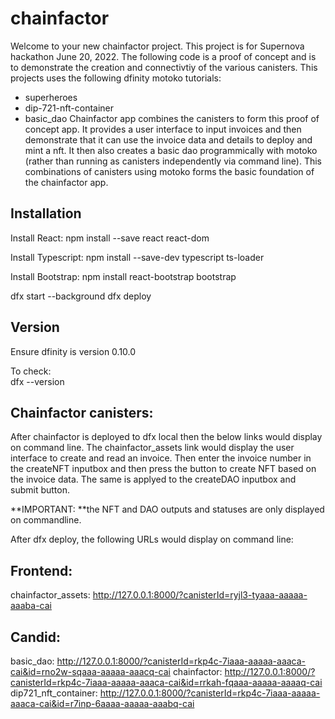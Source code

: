 # chainfactor

Welcome to your new chainfactor project. This project is for Supernova hackathon June 20, 2022. The following code is a proof of concept and is to demonstrate the creation and connectivtiy of the various canisters. This projects uses the following dfinity motoko tutorials:  
- superheroes
- dip-721-nft-container
- basic_dao
Chainfactor app combines the canisters to form this proof of concept app.  It provides a user interface to input invoices and then demonstrate that it can use the invoice data and details to deploy and mint a nft.  It then also creates a basic dao programmically with motoko (rather than running as   canisters independently via command line). This combinations of canisters using motoko forms the basic foundation of the chainfactor app.  


## Installation

Install React:
npm install --save react react-dom

Install Typescript:
npm install --save-dev typescript ts-loader

Install Bootstrap: 
npm install react-bootstrap bootstrap

dfx start --background
dfx deploy
 
## Version

Ensure dfinity is version 0.10.0

To check:  
dfx --version

## Chainfactor canisters:

After chainfactor is deployed to dfx local then the below links would display on command line.  The chainfactor_assets link would display the user interface to create and read an invoice.  Then enter the invoice number in the createNFT inputbox and then press the button to create NFT based on the invoice data. The same is applyed to the createDAO inputbox and submit button.   

**IMPORTANT: **the NFT and DAO outputs and statuses are only displayed on commandline.  

After dfx deploy, the following URLs would display on command line:

## Frontend:
chainfactor_assets: http://127.0.0.1:8000/?canisterId=ryjl3-tyaaa-aaaaa-aaaba-cai
  
## Candid:
basic_dao: http://127.0.0.1:8000/?canisterId=rkp4c-7iaaa-aaaaa-aaaca-cai&id=rno2w-sqaaa-aaaaa-aaacq-cai
chainfactor: http://127.0.0.1:8000/?canisterId=rkp4c-7iaaa-aaaaa-aaaca-cai&id=rrkah-fqaaa-aaaaa-aaaaq-cai
dip721_nft_container: http://127.0.0.1:8000/?canisterId=rkp4c-7iaaa-aaaaa-aaaca-cai&id=r7inp-6aaaa-aaaaa-aaabq-cai
